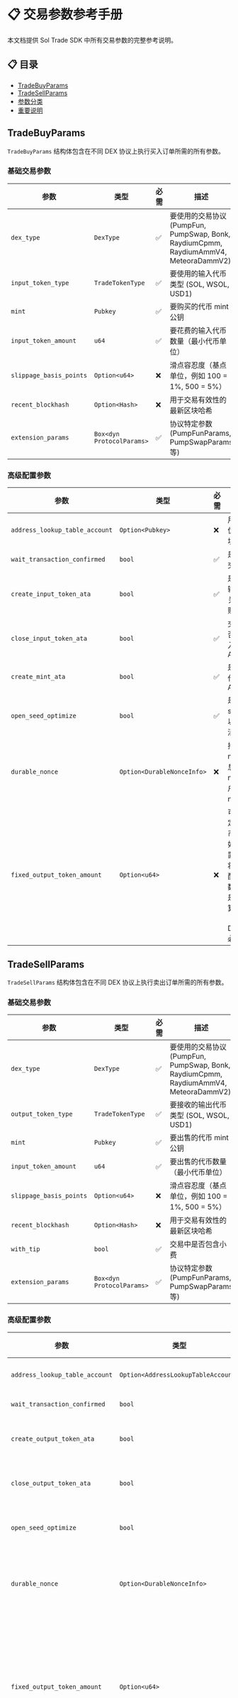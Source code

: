 # 📋 交易参数参考手册

本文档提供 Sol Trade SDK 中所有交易参数的完整参考说明。

## 📋 目录

- [TradeBuyParams](#tradebuyparams)
- [TradeSellParams](#tradesellparams)
- [参数分类](#参数分类)
- [重要说明](#重要说明)

## TradeBuyParams

`TradeBuyParams` 结构体包含在不同 DEX 协议上执行买入订单所需的所有参数。

### 基础交易参数

| 参数 | 类型 | 必需 | 描述 |
|------|------|------|------|
| `dex_type` | `DexType` | ✅ | 要使用的交易协议 (PumpFun, PumpSwap, Bonk, RaydiumCpmm, RaydiumAmmV4, MeteoraDammV2) |
| `input_token_type` | `TradeTokenType` | ✅ | 要使用的输入代币类型 (SOL, WSOL, USD1) |
| `mint` | `Pubkey` | ✅ | 要购买的代币 mint 公钥 |
| `input_token_amount` | `u64` | ✅ | 要花费的输入代币数量（最小代币单位） |
| `slippage_basis_points` | `Option<u64>` | ❌ | 滑点容忍度（基点单位，例如 100 = 1%, 500 = 5%） |
| `recent_blockhash` | `Option<Hash>` | ❌ | 用于交易有效性的最新区块哈希 |
| `extension_params` | `Box<dyn ProtocolParams>` | ✅ | 协议特定参数 (PumpFunParams, PumpSwapParams 等) |

### 高级配置参数

| 参数 | 类型 | 必需 | 描述 |
|------|------|------|------|
| `address_lookup_table_account` | `Option<Pubkey>` | ❌ | 用于交易优化的地址查找表 |
| `wait_transaction_confirmed` | `bool` | ✅ | 是否等待交易确认 |
| `create_input_token_ata` | `bool` | ✅ | 是否创建输入代币关联代币账户 |
| `close_input_token_ata` | `bool` | ✅ | 交易后是否关闭输入代币 ATA |
| `create_mint_ata` | `bool` | ✅ | 是否创建代币 mint ATA |
| `open_seed_optimize` | `bool` | ✅ | 是否使用 seed 优化以减少 CU 消耗 |
| `durable_nonce` | `Option<DurableNonceInfo>` | ❌ | 持久 nonce 信息，包含 nonce 账户和当前 nonce 值 |
| `fixed_output_token_amount` | `Option<u64>` | ❌ | 可选的固定输出代币数量。如果设置，此值将直接分配给输出数量而不是通过计算得出（Meteora DAMM V2 必需） |


## TradeSellParams

`TradeSellParams` 结构体包含在不同 DEX 协议上执行卖出订单所需的所有参数。

### 基础交易参数

| 参数 | 类型 | 必需 | 描述 |
|------|------|------|------|
| `dex_type` | `DexType` | ✅ | 要使用的交易协议 (PumpFun, PumpSwap, Bonk, RaydiumCpmm, RaydiumAmmV4, MeteoraDammV2) |
| `output_token_type` | `TradeTokenType` | ✅ | 要接收的输出代币类型 (SOL, WSOL, USD1) |
| `mint` | `Pubkey` | ✅ | 要出售的代币 mint 公钥 |
| `input_token_amount` | `u64` | ✅ | 要出售的代币数量（最小代币单位） |
| `slippage_basis_points` | `Option<u64>` | ❌ | 滑点容忍度（基点单位，例如 100 = 1%, 500 = 5%） |
| `recent_blockhash` | `Option<Hash>` | ❌ | 用于交易有效性的最新区块哈希 |
| `with_tip` | `bool` | ✅ | 交易中是否包含小费 |
| `extension_params` | `Box<dyn ProtocolParams>` | ✅ | 协议特定参数 (PumpFunParams, PumpSwapParams 等) |

### 高级配置参数

| 参数 | 类型 | 必需 | 描述 |
|------|------|------|------|
| `address_lookup_table_account` | `Option<AddressLookupTableAccount>` | ❌ | 用于交易优化的地址查找表 |
| `wait_transaction_confirmed` | `bool` | ✅ | 是否等待交易确认 |
| `create_output_token_ata` | `bool` | ✅ | 是否创建输出代币关联代币账户 |
| `close_output_token_ata` | `bool` | ✅ | 交易后是否关闭输出代币 ATA |
| `open_seed_optimize` | `bool` | ✅ | 是否使用 seed 优化以减少 CU 消耗 |
| `durable_nonce` | `Option<DurableNonceInfo>` | ❌ | 持久 nonce 信息，包含 nonce 账户和当前 nonce 值 |
| `fixed_output_token_amount` | `Option<u64>` | ❌ | 可选的固定输出代币数量。如果设置，此值将直接分配给输出数量而不是通过计算得出（Meteora DAMM V2 必需） |


## 参数分类

### 🎯 核心交易参数

这些参数对于定义基本交易操作至关重要：

- **dex_type**: 确定用于交易的协议
- **input_token_type** (买入) / **output_token_type** (卖出): 指定基础代币类型 (SOL, WSOL, USD1)
- **mint**: 指定要交易的代币
- **input_token_amount**: 定义交易规模（买入和卖出操作都使用此参数）
- **recent_blockhash**: 确保交易有效性

### ⚙️ 交易控制参数

这些参数控制交易的处理方式：

- **slippage_basis_points**: 控制可接受的价格滑点
- **wait_transaction_confirmed**: 控制是否等待确认

### 🔧 账户管理参数

这些参数控制自动账户创建和管理：

- **create_input_token_ata** (买入) / **create_output_token_ata** (卖出): 自动为输入/输出代币创建代币账户
- **close_input_token_ata** (买入) / **close_output_token_ata** (卖出): 交易后自动关闭代币账户
- **create_mint_ata**: 自动为交易代币创建代币账户

### 🚀 优化参数

这些参数启用高级优化：

- **address_lookup_table_account**: 使用地址查找表减少交易大小
- **open_seed_optimize**: 使用基于 seed 的账户创建以降低 CU 消耗

### 🔄 代币类型参数

**TradeTokenType** 枚举支持以下基础代币：
- **SOL**: Solana 原生代币（通常与 PumpFun 协议一起使用）
- **WSOL**: 包装 SOL 代币（通常与 PumpSwap、Bonk、Raydium 协议一起使用）
- **USD1**: USD1 稳定币（目前仅在 Bonk 协议上支持）

### 🔄 非必填参数

当你需要使用 durable nonce 时，需要填入这个参数：
- **durable_nonce**: 持久 nonce 信息，包含 nonce 账户和当前 nonce 值

## 重要说明

### 🌱 Seed 优化

当 `open_seed_optimize: true` 时：
- ⚠️ **警告**: 使用 seed 优化购买的代币必须通过此 SDK 出售
- ⚠️ **警告**: 官方平台的出售方法可能会失败
- 📝 **注意**: 使用 `get_associated_token_address_with_program_id_fast_use_seed` 获取 ATA 地址

### 💰 代币账户管理

账户管理参数提供精细控制：

- **独立控制**: 创建和关闭操作可以分别控制
- **批量操作**: 创建一次，多次交易，然后关闭
- **租金优化**: 关闭账户时自动回收租金

### 🔍 地址查找表

使用 `address_lookup_table_account` 之前：
- 查找表减少交易大小并提高成功率
- 对于有许多账户引用的复杂交易特别有益

### 📊 滑点配置

推荐的滑点设置：
- **保守**: 100-300 基点 (1-3%)
- **中等**: 300-500 基点 (3-5%)
- **激进**: 500-1000 基点 (5-10%)

### 🎯 协议特定参数

每个 DEX 协议需要特定的 `extension_params`：
- **PumpFun**: `PumpFunParams`
- **PumpSwap**: `PumpSwapParams`
- **Bonk**: `BonkParams`
- **Raydium CPMM**: `RaydiumCpmmParams`
- **Raydium AMM V4**: `RaydiumAmmV4Params`
- **Meteora DAMM V2**: `MeteoraDammV2Params`

请参阅相应的协议文档了解详细的参数规格。
